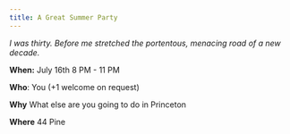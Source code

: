 ```yaml
---
title: A Great Summer Party
---
```

_I was thirty. Before me stretched the portentous, menacing road of a new decade._

**When:** July 16th 8 PM - 11 PM

**Who**: You (+1 welcome on request)

**Why** What else are you going to do in Princeton

**Where** 44 Pine
